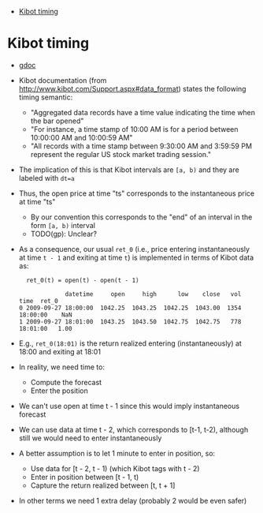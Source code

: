 <!--ts-->
   * [Kibot timing](#kibot-timing)



<!--te-->

# Kibot timing

- [gdoc](https://docs.google.com/document/d/1BdOj3DGpFzHQZ6dpYCMMAeyjTtqYgltyqDbQ7n8Vde8/edit#)

- Kibot documentation (from http://www.kibot.com/Support.aspx#data_format)
  states the following timing semantic:
  - "Aggregated data records have a time value indicating the time when the bar
    opened"
  - "For instance, a time stamp of 10:00 AM is for a period between 10:00:00 AM
    and 10:00:59 AM"
  - "All records with a time stamp between 9:30:00 AM and 3:59:59 PM represent
    the regular US stock market trading session."

- The implication of this is that Kibot intervals are `[a, b)` and they are
  labeled with `dt=a`

- Thus, the open price at time "ts" corresponds to the instantaneous price at
  time "ts"
  - By our convention this corresponds to the "end" of an interval in the form
    `[a, b)` interval
  - TODO(gp): Unclear?

- As a consequence, our usual `ret_0` (i.e., price entering instantaneously at
  time `t - 1` and exiting at time `t`) is implemented in terms of Kibot data
  as:

  ```text
    ret_0(t) = open(t) - open(t - 1)
  ```

  ```text
               datetime     open     high      low    close   vol      time  ret_0
  0 2009-09-27 18:00:00  1042.25  1043.25  1042.25  1043.00  1354  18:00:00    NaN
  1 2009-09-27 18:01:00  1043.25  1043.50  1042.75  1042.75   778  18:01:00   1.00
  ```

- E.g., `ret_0(18:01)` is the return realized entering (instantaneously) at
  18:00 and exiting at 18:01

- In reality, we need time to:
  - Compute the forecast
  - Enter the position
- We can't use open at time t - 1 since this would imply instantaneous forecast
- We can use data at time t - 2, which corresponds to [t-1, t-2), although still
  we would need to enter instantaneously
- A better assumption is to let 1 minute to enter in position, so:
  - Use data for [t - 2, t - 1) (which Kibot tags with t - 2)
  - Enter in position between [t - 1, t)
  - Capture the return realized between [t, t + 1]
- In other terms we need 1 extra delay (probably 2 would be even safer)
